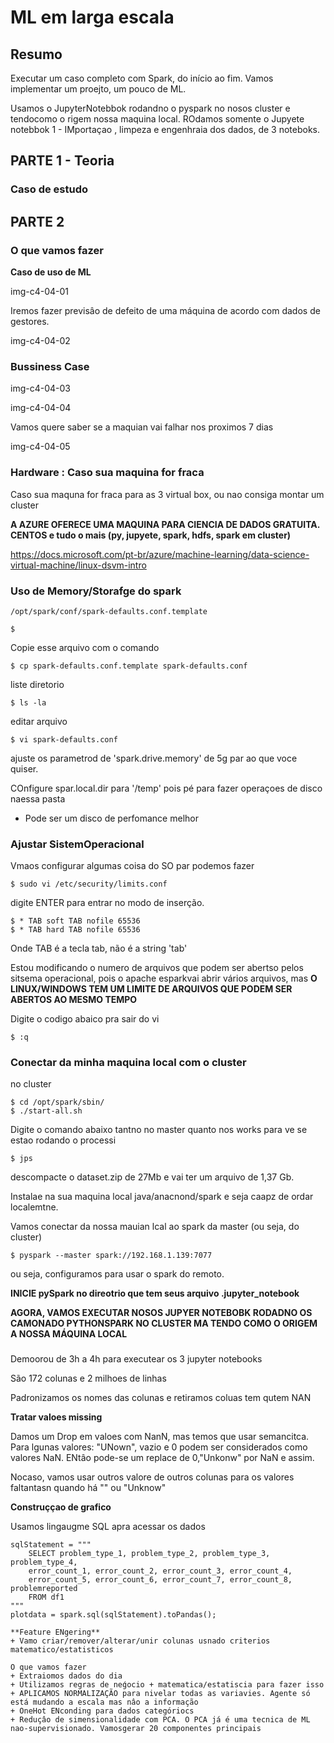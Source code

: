 # ML em larga escala

## Resumo

Executar um caso completo com Spark, do início ao fim. Vamos implementar um proejto, um pouco de ML.

Usamos o JupyterNotebbok rodandno o pyspark no nosos cluster e tendocomo o rigem nossa maquina local. ROdamos somente o Jupyete notebbok 1 - IMportaçao , limpeza e engenhraia dos dados, de 3 noteboks.

## PARTE 1 - Teoria

### Caso de estudo

## PARTE 2

### O que vamos fazer

**Caso de uso de ML**

img-c4-04-01

Iremos fazer previsâo de defeito de uma máquina de acordo com dados de gestores.

img-c4-04-02

### Bussiness Case

img-c4-04-03

img-c4-04-04

Vamos quere saber se a maquian vai falhar nos proximos 7 dias

img-c4-04-05

### Hardware : Caso sua maquina for fraca

Caso sua maquna for fraca para as 3 virtual box, ou nao consiga montar um cluster

**A AZURE OFERECE UMA MAQUINA PARA CIENCIA DE DADOS GRATUITA. CENTOS  e tudo o mais (py, jupyete, spark, hdfs, spark em cluster)**

https://docs.microsoft.com/pt-br/azure/machine-learning/data-science-virtual-machine/linux-dsvm-intro

### Uso de Memory/Storafge do spark

````
/opt/spark/conf/spark-defaults.conf.template
````

````
$ 
````



Copie esse arquivo com o comando

````
$ cp spark-defaults.conf.template spark-defaults.conf
````

liste diretorio

````
$ ls -la
````

editar arquivo
````
$ vi spark-defaults.conf
````

ajuste os parametrod de 'spark.drive.memory' de 5g par ao que voce quiser.

COnfigure spar.local.dir para '/temp' pois pé para fazer operaçoes de disco naessa pasta
+ Pode ser um disco de perfomance melhor

### Ajustar SistemOperacional

Vmaos configurar algumas coisa do SO par podemos fazer 

````
$ sudo vi /etc/security/limits.conf
````

digite ENTER para entrar no modo de inserção.

````
$ * TAB soft TAB nofile 65536
$ * TAB hard TAB nofile 65536
````

Onde TAB é a tecla tab, não é a string 'tab'

Estou modificando o numero de arquivos que podem ser abertso pelos sitsema operacional, pois o apache esparkvai abrir vários arquivos, mas **O LINUX/WINDOWS TEM UM LIMITE DE ARQUIVOS QUE PODEM SER ABERTOS AO MESMO TEMPO**

Digite o codigo abaico pra sair do vi
````
$ :q
````

### Conectar da minha maquina local com o cluster

no cluster


````
$ cd /opt/spark/sbin/
$ ./start-all.sh
````

Digite o comando abaixo tantno no master quanto nos works para ve se estao rodando o processi


````
$ jps
````

descompacte o dataset.zip de 27Mb e vai ter um arquivo de 1,37 Gb.

Instalae na sua maquina local java/anacnond/spark e seja caapz de ordar localemtne.

Vamos conectar da nossa mauian lcal ao spark da master (ou seja, do cluster)


````
$ pyspark --master spark://192.168.1.139:7077
````

ou seja, configuramos para usar o spark do remoto.

**INICIE pySpark no direotrio que tem seus arquivo .jupyter_notebook**

**AGORA, VAMOS EXECUTAR NOSOS JUPYER NOTEBOBK RODADNO OS CAMONADO PYTHONSPARK NO CLUSTER MA TENDO COMO O ORIGEM A NOSSA MÁQUINA LOCAL**



###

Demoorou de 3h a 4h para executear os 3 jupyter notebooks

São 172 colunas e 2 milhoes de linhas

Padronizamos os nomes das colunas e retiramos coluas tem qutem NAN

**Tratar valoes missing**

Damos um Drop em valoes com NanN, mas temos que usar semancitca. Para lgunas valores: "UNown", vazio e 0 podem ser considerados como valores NaN. ENtâo pode-se um replace de 0,"Unkonw" por NaN e assim.

Nocaso, vamos usar outros valore de outros colunas para os valores faltantasn quando há "" ou "Unknow"

**Construççao de grafico**

Usamos lingaugme SQL apra acessar os dados

````
sqlStatement = """
    SELECT problem_type_1, problem_type_2, problem_type_3, problem_type_4,
    error_count_1, error_count_2, error_count_3, error_count_4, 
    error_count_5, error_count_6, error_count_7, error_count_8, problemreported
    FROM df1
"""
plotdata = spark.sql(sqlStatement).toPandas();

**Feature ENgering**
+ Vamo criar/remover/alterar/unir colunas usnado criterios matematico/estatisticos

O que vamos fazer
+ Extraiomos dados do dia
+ Utilizamos regras de neǵocio + matematica/estatiscia para fazer isso
+ APLICAMOS NORMALIZAÇÃO para nivelar todas as variavies. Agente só está mudando a escala mas nâo a informação
+ OneHot ENconding para dados categóriocs
+ Reduçâo de simensionalidade com PCA. O PCA já é uma tecnica de ML nao-supervisionado. Vamosgerar 20 componentes principais 



